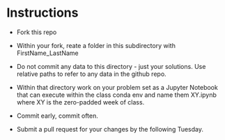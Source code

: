# Instructions

* Fork this repo

* Within your fork, reate a folder in this subdirectory with FirstName_LastName

* Do not commit any data to this directory - just your solutions. Use relative paths to refer to any data in the github repo.

* Within that directory work on your problem set as a Jupyter Notebook that can execute within the class conda env and name them XY.ipynb where XY is the zero-padded week of class. 

* Commit early, commit often.

* Submit a pull request for your changes by the following Tuesday.

